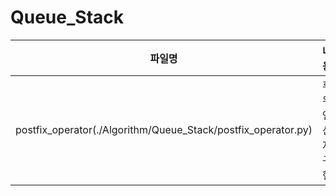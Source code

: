 # Queue_Stack

|파일명|내용|
|------|---|
|postfix_operator(./Algorithm/Queue_Stack/postfix_operator.py)|후위연산자 구현|
